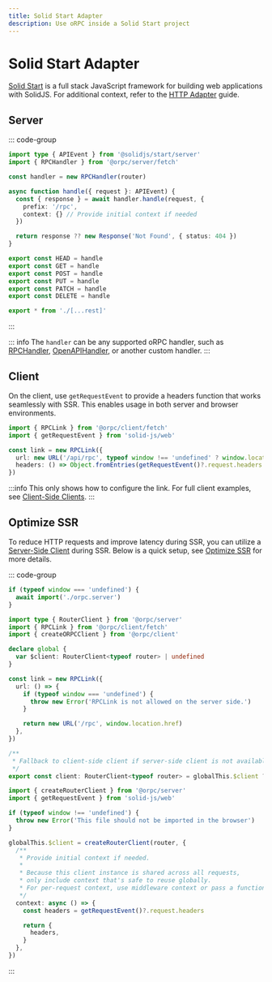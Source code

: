 ```yaml
---
title: Solid Start Adapter
description: Use oRPC inside a Solid Start project
---
```


# Solid Start Adapter

[Solid Start](https://start.solidjs.com/) is a full stack JavaScript framework for building web applications with SolidJS. For additional context, refer to the [HTTP Adapter](/docs/adapters/http) guide.

## Server

::: code-group

```ts [src/routes/rpc/[...rest].ts]
import type { APIEvent } from '@solidjs/start/server'
import { RPCHandler } from '@orpc/server/fetch'

const handler = new RPCHandler(router)

async function handle({ request }: APIEvent) {
  const { response } = await handler.handle(request, {
    prefix: '/rpc',
    context: {} // Provide initial context if needed
  })

  return response ?? new Response('Not Found', { status: 404 })
}

export const HEAD = handle
export const GET = handle
export const POST = handle
export const PUT = handle
export const PATCH = handle
export const DELETE = handle
```

```ts [src/routes/rpc/index.ts]
export * from './[...rest]'
```

:::

::: info
The `handler` can be any supported oRPC handler, such as [RPCHandler](/docs/rpc-handler), [OpenAPIHandler](/docs/openapi/openapi-handler), or another custom handler.
:::

## Client

On the client, use `getRequestEvent` to provide a headers function that works seamlessly with SSR. This enables usage in both server and browser environments.

```ts
import { RPCLink } from '@orpc/client/fetch'
import { getRequestEvent } from 'solid-js/web'

const link = new RPCLink({
  url: new URL('/api/rpc', typeof window !== 'undefined' ? window.location.href : 'http://localhost:3000'),
  headers: () => Object.fromEntries(getRequestEvent()?.request.headers ?? []),
})
```

:::info
This only shows how to configure the link. For full client examples, see [Client-Side Clients](/docs/client/client-side).
:::

## Optimize SSR

To reduce HTTP requests and improve latency during SSR, you can utilize a [Server-Side Client](/docs/client/server-side) during SSR. Below is a quick setup, see [Optimize SSR](/docs/best-practices/optimize-ssr) for more details.

::: code-group

```ts [src/lib/orpc.ts]
if (typeof window === 'undefined') {
  await import('./orpc.server')
}

import type { RouterClient } from '@orpc/server'
import { RPCLink } from '@orpc/client/fetch'
import { createORPCClient } from '@orpc/client'

declare global {
  var $client: RouterClient<typeof router> | undefined
}

const link = new RPCLink({
  url: () => {
    if (typeof window === 'undefined') {
      throw new Error('RPCLink is not allowed on the server side.')
    }

    return new URL('/rpc', window.location.href)
  },
})

/**
 * Fallback to client-side client if server-side client is not available.
 */
export const client: RouterClient<typeof router> = globalThis.$client ?? createORPCClient(link)
```

```ts [src/lib/orpc.server.ts]
import { createRouterClient } from '@orpc/server'
import { getRequestEvent } from 'solid-js/web'

if (typeof window !== 'undefined') {
  throw new Error('This file should not be imported in the browser')
}

globalThis.$client = createRouterClient(router, {
  /**
   * Provide initial context if needed.
   *
   * Because this client instance is shared across all requests,
   * only include context that's safe to reuse globally.
   * For per-request context, use middleware context or pass a function as the initial context.
   */
  context: async () => {
    const headers = getRequestEvent()?.request.headers

    return {
      headers,
    }
  },
})
```

:::
